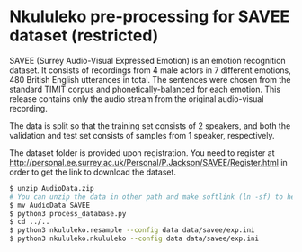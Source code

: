 # Nkululeko pre-processing for SAVEE dataset (restricted)
SAVEE (Surrey Audio-Visual Expressed Emotion) is an emotion recognition dataset. It consists of recordings from 4 male actors in 7 different emotions, 480 British English utterances in total. The sentences were chosen from the standard TIMIT corpus and phonetically-balanced for each emotion. This release contains only the audio stream from the original audio-visual recording.

The data is split so that the training set consists of 2 speakers, and both the validation and test set consists of samples from 1 speaker, respectively.

The dataset folder is provided upon registration. You need to register at http://personal.ee.surrey.ac.uk/Personal/P.Jackson/SAVEE/Register.html in order to get the link to download the dataset.


```bash
$ unzip AudioData.zip
# You can unzip the data in other path and make softlink (ln -sf) to here
$ mv AudioData SAVEE
$ python3 process_database.py
$ cd ../..
$ python3 nkululeko.resample --config data data/savee/exp.ini
$ python3 nkululeko.nkululeko --config data data/savee/exp.ini

```